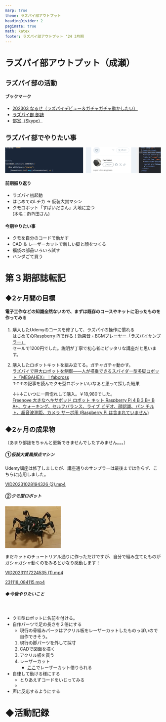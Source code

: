 ```yaml
---
marp: true
theme: ラズパイ部アウトプット
headingDivider: 2
paginate: true
math: katex
footer: ラズパイ部アウトプット '24 3月期
---
```


# ラズパイ部アウトプット（成瀬）
<!-- _class: title -->
<!-- _paginate: false -->

## ラズパイ部の活動

#### ブックマーク

- [202303 なるせ（ラズパイデビュー＆ガチャガチャ動かしたい）](https://www.notion.so/202303-23b800a7b7a445efbb64b98b9a1dcb0f?pvs=21)
- [ラズパイ部 部誌](https://www.notion.so/2beac71586a740b890e87e619e6db8f9?pvs=21)
- [部室（Skype）](https://join.skype.com/wK2mGYOpXwct)

## ラズパイ部でやりたい事

![alt text](images/image4_ラズパイ部アウトプット.png)

<div class="twocolumnview"><div>

#### 前期振り返り

- ラズパイ初起動
- はじめてのLチカ → 仮装大賞マシン
- クモロボット「すぱいださん」大地に立つ  \
(本名：酢Pi田さん)

</div><div>

#### 今期やりたい事

- クモを自分のコードで動かす
- CAD ＆ レーザーカットで新しい脚と顔をつくる
- 福袋の部品いろいろ試す
- ハンダごて買う

</div></div>

# 第３期部誌転記

## ◆2ヶ月間の目標

#### 電子工作などの知識全然ないので、まずは既存のコースやキットに沿ったものを作ってみる

1. 購入したUdemyのコースを修了して、ラズパイの操作に慣れる  \
    [はじめてのRaspberry Piで作る！効果音・BGMプレーヤー「ラズパイサンプラー」](https://www.udemy.com/course/raspi-sampler/)  \
    セールで1200円でした。説明が丁寧で初心者にピッタリな講座だと思います。

2. 購入したロボットキットを組み立てる。ガチャガチャ動かす。  \
    [ラズパイで巨大ロボットを制御——人が搭乗できるスパイダー型多脚ロボット「MEGAHEX」｜fabcross](https://fabcross.jp/news/2023/20230412_raspberrypi_spiderrobot_megahex.html)  \
    ↑↑↑の記事を読んでクモ型ロボットいいなぁと思って探した結果

    ↓↓↓こいつに一目惚れして購入。￥18,980でした。  \
    [Freenove 大きなヘキサポッド ロボット キット Raspberry Pi 4 B 3 B+ B A+、ウォーキング、セルフバランス、ライブ ビデオ、顔認識、パン チルト、超音波測距、カメラ サーボ用 (Raspberry Pi は含まれていません)](https://www.amazon.co.jp/gp/product/B08M5DXS2P/ref=ppx_yo_dt_b_asin_title_o02_s00?ie=UTF8&psc=1)

## ◆2ヶ月の成果物

（あまり部誌をちゃんと更新できませんでしたすみません。。。）

##### ①仮装大賞風採点マシン

Udemy講座は修了しましたが、講座通りのサンプラーは最後までは作らず、こちらに応用しました。

[VID20231028194326 (2).mp4](https://prod-files-secure.s3.us-west-2.amazonaws.com/53c545b9-40b0-40d4-b82f-86ff1afd44dd/1d5d8ae7-9779-4fe3-a1da-71ea6e0e16d7/VID20231028194326_(2).mp4)

##### ②クモ型ロボット

<div class="twocolumnview"><div style="width: 180px;">

![alt text](images/image4_ラズパイ部アウトプット-1.png)

</div><div>

まだキットのチュートリアル通りに作っただけですが、自分で組み立てたものがガシャガシャ動くのをみるとかなり感動します！

</div></div>

[VID20231117224535 (1).mp4](https://prod-files-secure.s3.us-west-2.amazonaws.com/53c545b9-40b0-40d4-b82f-86ff1afd44dd/3f7bdf5b-d307-4a18-906f-e5370df83947/VID20231117224535_(1).mp4)

[231118_084115.mp4](https://prod-files-secure.s3.us-west-2.amazonaws.com/53c545b9-40b0-40d4-b82f-86ff1afd44dd/71b8aeb4-b8d7-4c9c-a9bb-1b84706852bf/231118_084115.mp4)

##### ◆今後やりたいこと

　

- クモ型ロボットに名前を付ける。
- 自作パーツで足の長さを２倍にする
    - 現行の骨組みパーツはアクリル板をレーザーカットしたものっぽいので自作できそう。
    1. 現行の脚パーツを外して採寸
    2. CADで図面を描く
    3. アクリル板を買う
    4. レーザーカット
        - [ここ](https://co-box.info/access/)でレーザーカット借りられる
- 自律して動ける様にする
    - とりあえずコードをいじってみる
    -
- 声に反応するようにする

# ◆活動記録
